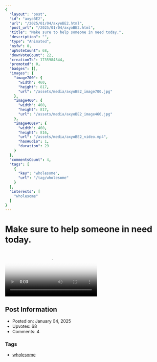 ```yaml
---
{
  "layout": "post",
  "id": "axyoBE2",
  "url": "/2025/01/04/axyoBE2.html",
  "post_url": "/2025/01/04/axyoBE2.html",
  "title": "Make sure to help someone in need today.",
  "description": "",
  "type": "Animated",
  "nsfw": 0,
  "upVoteCount": 68,
  "downVoteCount": 22,
  "creationTs": 1735984344,
  "promoted": 0,
  "badges": [],
  "images": {
    "image700": {
      "width": 460,
      "height": 817,
      "url": "/assets/media/axyoBE2_image700.jpg"
    },
    "image460": {
      "width": 460,
      "height": 817,
      "url": "/assets/media/axyoBE2_image460.jpg"
    },
    "image460sv": {
      "width": 460,
      "height": 816,
      "url": "/assets/media/axyoBE2_video.mp4",
      "hasAudio": 1,
      "duration": 29
    }
  },
  "commentsCount": 4,
  "tags": [
    {
      "key": "wholesome",
      "url": "/tag/wholesome"
    }
  ],
  "interests": [
    "wholesome"
  ]
}
---
```


# Make sure to help someone in need today.

<video controls playsinline loop poster="/assets/media/axyoBE2_image460.jpg">
  <source src="/assets/media/axyoBE2_video.mp4" type="video/mp4">
  Your browser does not support the video tag.
</video>

## Post Information

- Posted on: January 04, 2025
- Upvotes: 68
- Comments: 4

### Tags

- [wholesome](/tag/wholesome)
